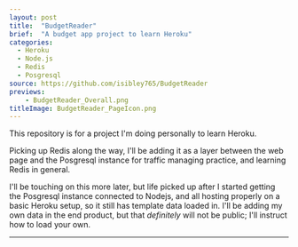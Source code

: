 ```yaml
---
layout: post
title:  "BudgetReader"
brief:  "A budget app project to learn Heroku"
categories:
  - Heroku
  - Node.js
  - Redis
  - Posgresql
source: https://github.com/isibley765/BudgetReader
previews:
    - BudgetReader_Overall.png
titleImage: BudgetReader_PageIcon.png
---
```


This repository is for a project I'm doing personally to learn Heroku.

Picking up Redis along the way, I'll be adding it as a layer between the web page
and the Posgresql instance for traffic managing practice, and learning Redis in
general.

I'll be touching on this more later, but life picked up after I started getting the
Posgresql instance connected to Nodejs, and all hosting properly on a basic
Heroku setup, so it still has template data loaded in. I'll be adding my own data in
the end product, but that *definitely* will not be public; I'll instruct how to
load your own.

---
